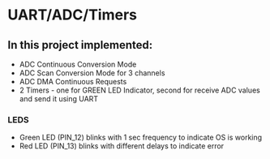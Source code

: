 # UART/ADC/Timers

## In this project implemented:

* ADC Continuous Conversion Mode
* ADC Scan Conversion Mode for 3 channels
* ADC DMA Continuous Requests
* 2 Timers - one for GREEN LED Indicator, second for receive ADC values and send it using UART
	
### LEDS

* Green LED (PIN_12) blinks with 1 sec frequency to indicate OS is working
* Red LED (PIN_13) blinks with different delays to indicate error